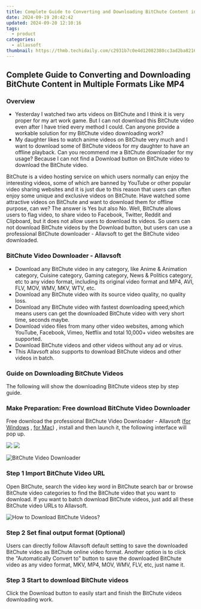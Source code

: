 ```yaml
---
title: Complete Guide to Converting and Downloading BitChute Content in Multiple Formats Like MP4
date: 2024-09-19 20:42:42
updated: 2024-09-20 12:10:16
tags:
  - product
categories:
  - allavsoft
thumbnail: https://thmb.techidaily.com/c2931b7c0e4d12082380cc3ad2ba8216e12e1526e01d0d5b5d3b87f43d01c2dd.jpg
---
```


## Complete Guide to Converting and Downloading BitChute Content in Multiple Formats Like MP4

### Overview

* Yesterday I watched two arts videos on BitChute and I think it is very proper for my art work game. But I can not download this BitChute video even after I have tried every method I could. Can anyone provide a workable solution for my BitChute video downloading work?
* My daughter likes to watch anime videos on BitChute very much and I want to download some of BitChute videos for my daughter to have an offline playback. Can you recommend me a BitChute downloader for my usage? Because I can not find a Download button on BitChute video to download the BitChute video.

BitChute is a video hosting service on which users normally can enjoy the interesting videos, some of which are banned by YouTube or other popular video sharing websites and it is just due to this reason that users can often enjoy some unique and exclusive videos on BitChute. Have watched some attractive videos on BitChute and want to download them for offline purpose, can we? The answer is Yes but also No. Well, BitChute allows users to flag video, to share video to Facebook, Twitter, Reddit and Clipboard, but it does not allow users to download its videos. So users can not download BitChute videos by the Download button, but users can use a professional BitChute downloader - Allavsoft to get the BitChute video downloaded.

### BitChute Video Downloader - Allavsoft

* Download any BitChute video in any category, like Anime & Animation category, Cuisine category, Gaming category, News & Politics category, etc to any video format, including its original video format and MP4, AVI, FLV, MOV, WMV, MKV, WTV, etc.
* Download any BitChute video with its source video quality, no quality loss.
* Download any BitChute video with fastest downloading speed,which means users can get the downloaded BitChute video with very short time, seconds maybe.
* Download video files from many other video websites, among which YouTube, Facebook, Vimeo, Netflix and total 10,000+ video websites are supported.
* Download BitChute videos and other videos without any ad or virus.
* This Allavsoft also supports to download BitChute videos and other videos in batch.

### Guide on Downloading BitChute Videos

The following will show the downloading BitChute videos step by step guide.

### Make Preparation: Free download BitChute Video Downloader

Free download the professional BitChute Video Downloader - Allavsoft ([for Windows](https://tools.techidaily.com/allavsoft/products/) , [for Mac](https://tools.techidaily.com/allavsoft/products/)) , install and then launch it, the following interface will pop up.

[![](https://www.allavsoft.com/how-to/../images/how-to/free-download-win.jpg)](https://tools.techidaily.com/allavsoft/products/) [![](https://www.allavsoft.com/how-to/../images/how-to/free-download-mac.jpg)](https://tools.techidaily.com/allavsoft/products/)

![BitChute Video Downloader](https://www.allavsoft.com/how-to/../images/allavsoft/screen-shot-600.jpg)

### Step 1 Import BitChute Video URL

Open BitChute, search the video key word in BitChute search bar or browse BitChute video categories to find the BitChute video that you want to download. If you want to batch download BitChute videos, just add all these BitChute video URLs to Allavsoft.

![How to Download BitChute Videos?](https://www.allavsoft.com/how-to/../images/how-to/download-rtmp-video/download-rtmp-video.jpg)

### Step 2 Set final output format (Optional)

Users can directly follow Allavsoft default setting to save the downloaded BitChute video as BitChute online video format. Another option is to click the "Automatically Convert to" button to save the downloaded BitChute video as any video format, MKV, MP4, MOV, WMV, FLV, etc, just name it.

### Step 3 Start to download BitChute videos

Click the Download button to easily start and finish the BitChute videos downloading work.

<ins class="adsbygoogle"
     style="display:block"
     data-ad-format="autorelaxed"
     data-ad-client="ca-pub-7571918770474297"
     data-ad-slot="1223367746"></ins>



<ins class="adsbygoogle"
     style="display:block"
     data-ad-client="ca-pub-7571918770474297"
     data-ad-slot="8358498916"
     data-ad-format="auto"
     data-full-width-responsive="true"></ins>
